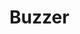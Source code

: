 [Official Hardware Repository]: https://github.com/CoreElectronics/CE-PiicoDev-Buzzer/tree/a3be5160105aa1b62cc5ea01a09b57bd95dbc7fd
[Official MicroPython Repository]: https://github.com/CoreElectronics/CE-PiicoDev-Buzzer-MicroPython-Module/tree/f33f1b08d48f8745377f929bd19472bb967bb36b
[Official Product Site]: https://piico.dev/p18
# Buzzer
